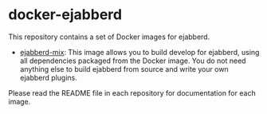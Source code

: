# docker-ejabberd

This repository contains a set of Docker images for ejabberd.

- [ejabberd-mix](https://hub.docker.com/r/ejabberd/mix/): This image allows you to build develop for ejabberd, using
  all dependencies packaged from the Docker image. You do not need anything else
  to build ejabberd from source and write your own ejabberd plugins.

Please read the README file in each repository for documentation for each image.
